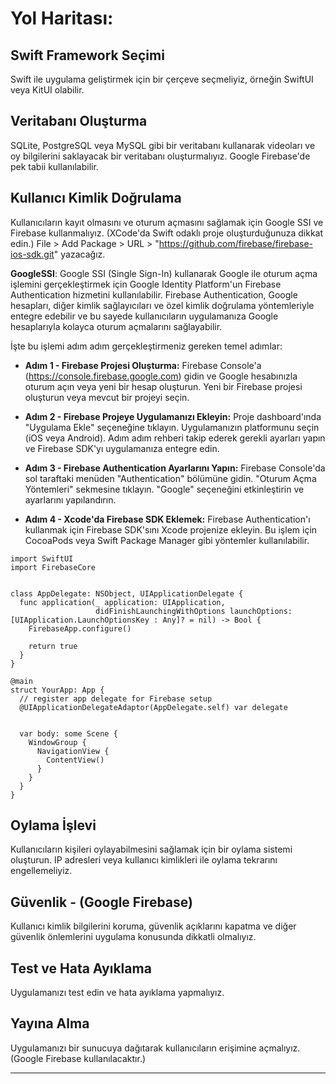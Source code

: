 # Yol Haritası:

## Swift Framework Seçimi
Swift ile uygulama geliştirmek için bir çerçeve seçmeliyiz, örneğin SwiftUI veya KitUI olabilir.

## Veritabanı Oluşturma
SQLite, PostgreSQL veya MySQL gibi bir veritabanı kullanarak videoları ve oy bilgilerini saklayacak bir veritabanı oluşturmalıyız. Google Firebase'de pek tabii kullanılabilir.

## Kullanıcı Kimlik Doğrulama
Kullanıcıların kayıt olmasını ve oturum açmasını sağlamak için Google SSI ve Firebase kullanmalıyız. (XCode'da Swift odaklı proje oluşturduğunuza dikkat edin.) File > Add Package > URL > "https://github.com/firebase/firebase-ios-sdk.git" yazacağız.

**GoogleSSI**: Google SSI (Single Sign-In) kullanarak Google ile oturum açma işlemini gerçekleştirmek için Google Identity Platform'un Firebase Authentication hizmetini kullanılabilir. Firebase Authentication, Google hesapları, diğer kimlik sağlayıcıları ve özel kimlik doğrulama yöntemleriyle entegre edebilir ve bu sayede kullanıcıların uygulamanıza Google hesaplarıyla kolayca oturum açmalarını sağlayabilir.

İşte bu işlemi adım adım gerçekleştirmeniz gereken temel adımlar:

- **Adım 1 - Firebase Projesi Oluşturma:**
Firebase Console'a (https://console.firebase.google.com) gidin ve Google hesabınızla oturum açın veya yeni bir hesap oluşturun. Yeni bir Firebase projesi oluşturun veya mevcut bir projeyi seçin.

- **Adım 2 - Firebase Projeye Uygulamanızı Ekleyin:**
Proje dashboard'ında "Uygulama Ekle" seçeneğine tıklayın. Uygulamanızın platformunu seçin (iOS veya Android). Adım adım rehberi takip ederek gerekli ayarları yapın ve Firebase SDK'yı uygulamanıza entegre edin.

- **Adım 3 - Firebase Authentication Ayarlarını Yapın:**
Firebase Console'da sol taraftaki menüden "Authentication" bölümüne gidin. "Oturum Açma Yöntemleri" sekmesine tıklayın. "Google" seçeneğini etkinleştirin ve ayarlarını yapılandırın.

- **Adım 4 - Xcode'da Firebase SDK Eklemek:**
  Firebase Authentication'ı kullanmak için Firebase SDK'sını Xcode projenize ekleyin. Bu işlem için CocoaPods veya Swift Package Manager gibi yöntemler kullanılabilir.

```
import SwiftUI
import FirebaseCore


class AppDelegate: NSObject, UIApplicationDelegate {
  func application(_ application: UIApplication,
                   didFinishLaunchingWithOptions launchOptions: [UIApplication.LaunchOptionsKey : Any]? = nil) -> Bool {
    FirebaseApp.configure()

    return true
  }
}

@main
struct YourApp: App {
  // register app delegate for Firebase setup
  @UIApplicationDelegateAdaptor(AppDelegate.self) var delegate


  var body: some Scene {
    WindowGroup {
      NavigationView {
        ContentView()
      }
    }
  }
}
```

## Oylama İşlevi
Kullanıcıların kişileri oylayabilmesini sağlamak için bir oylama sistemi oluşturun. IP adresleri veya kullanıcı kimlikleri ile oylama tekrarını engellemeliyiz.

## Güvenlik - (Google Firebase)
Kullanıcı kimlik bilgilerini koruma, güvenlik açıklarını kapatma ve diğer güvenlik önlemlerini uygulama konusunda dikkatli olmalıyız.

## Test ve Hata Ayıklama
Uygulamanızı test edin ve hata ayıklama yapmalıyız.

## Yayına Alma
Uygulamanızı bir sunucuya dağıtarak kullanıcıların erişimine açmalıyız. (Google Firebase kullanılacaktır.)

---


